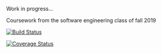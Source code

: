 Work in progress...

Coursework from the software engineering class of fall 2019


[![Build Status](https://travis-ci.org/Alexander-Robert-Keller/MonopolyGame.svg?branch=Monopoly_000)](https://travis-ci.org/Alexander-Robert-Keller/MonopolyGame)

[![Coverage Status](https://coveralls.io/repos/github/Alexander-Robert-Keller/MonopolyGame/badge.svg?branch=Monopoly_000)](https://coveralls.io/github/Alexander-Robert-Keller/MonopolyGame?branch=Monopoly_000)